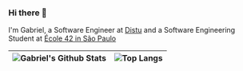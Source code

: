 ### Hi there 👋

I'm Gabriel, a Software Engineer at [Distu](https://www.distu.com.br/) and a Software Engineering Student at [École 42 in São Paulo](https://www.42sp.org.br/)

| <img align="center" src="https://github-readme-stats.vercel.app/api?username=gabrielrodrigues42&show_icons=true&theme=tokyonight" alt="Gabriel's Github Stats" /></a> | <img align="center" src="https://github-readme-stats.vercel.app/api/top-langs/?username=gabrielrodrigues42&layout=compact&theme=tokyonight" alt="Top Langs" /></a> |
| ------------- | ------------- |
